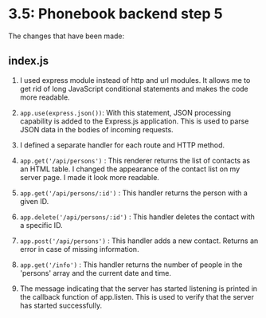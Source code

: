 # 3.5: Phonebook backend step 5


The changes that have been made:


## index.js

1. I used express module instead of http and url modules. It allows me to get rid of long JavaScript conditional statements and makes the code more readable. 

2. `app.use(express.json())`: With this statement, JSON processing capability is added to the Express.js application. This is used to parse JSON data in the bodies of incoming requests.

3. I defined a separate handler for each route and HTTP method.

4. `app.get('/api/persons')` : This renderer returns the list of contacts as an HTML table. I changed the appearance of the contact list on my server page. I made it look more readable.

5. `app.get('/api/persons/:id')` : This handler returns the person with a given ID.

6. `app.delete('/api/persons/:id')` : This handler deletes the contact with a specific ID.

7. `app.post('/api/persons')` : This handler adds a new contact. Returns an error in case of missing information.

8. `app.get('/info')` : This handler returns the number of people in the 'persons' array and the current date and time.

9. The message indicating that the server has started listening is printed in the callback function of app.listen. This is used to verify that the server has started successfully.


